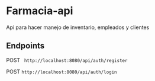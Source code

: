 # Farmacia-api
Api para hacer manejo de inventario, empleados y clientes


## Endpoints

POST
`` http://localhost:8080/api/auth/register``

POST
``http://localhost:8080/api/auth/login``